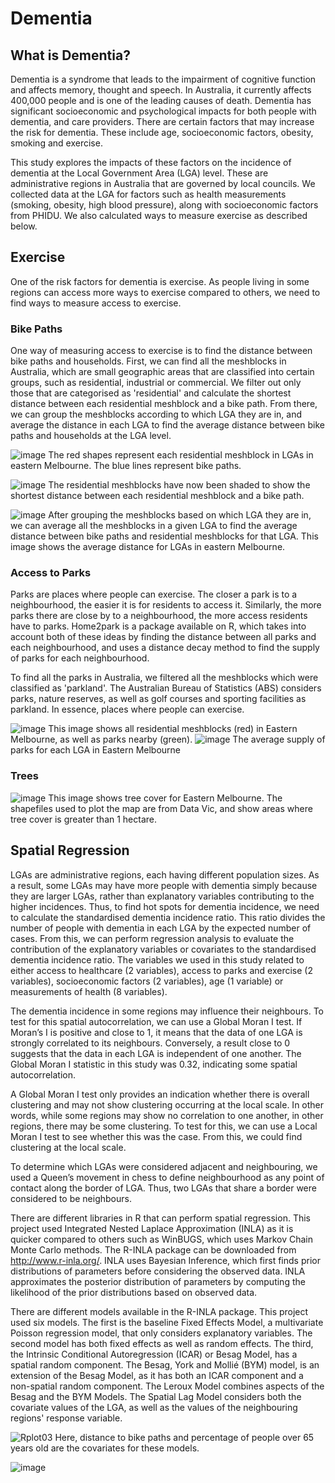 # Dementia


## What is Dementia?

Dementia is a syndrome that leads to the impairment of cognitive function and affects memory, thought and speech. In Australia, it currently affects 400,000 people and is one of the leading causes of death. Dementia has significant socioeconomic and psychological impacts for both people with dementia, and care providers. There are certain factors that may increase the risk for dementia. These include age, socioeconomic factors, obesity, smoking and exercise. 


This study explores the impacts of these factors on the incidence of dementia at the Local Government Area (LGA) level. These are administrative regions in Australia that are governed by local councils. We collected data at the LGA for factors such as health measurements (smoking, obesity, high blood pressure), along with socioeconomic factors from PHIDU. We also calculated ways to measure exercise as described below.


## Exercise

One of the risk factors for dementia is exercise. As people living in some regions can access more ways to exercise compared to others, we need to find ways to measure access to exercise. 

### Bike Paths
One way of measuring access to exercise is to find the distance between bike paths and households. First, we can find all the meshblocks in Australia, which are small geographic areas that are classified into certain groups, such as residential, industrial or commercial. We filter out only those that are categorised as 'residential' and calculate the shortest distance between each residential meshblock and a bike path. From there, we can group the meshblocks according to which LGA they are in, and average the distance in each LGA to find the average distance between bike paths and households at the LGA level. 

![image](https://user-images.githubusercontent.com/78997343/217757271-aec0b4b0-dbda-4487-9559-67351b2b8c77.png)
The red shapes represent each residential meshblock in LGAs in eastern Melbourne. The blue lines represent bike paths. 

![image](https://user-images.githubusercontent.com/78997343/217757728-91462f1a-814d-45ac-80b6-0c61419c246b.png)
The residential meshblocks have now been shaded to show the shortest distance between each residential meshblock and a bike path.

![image](https://user-images.githubusercontent.com/78997343/217968575-2682d4cd-849e-4109-8203-efd8d546d64d.png)
After grouping the meshblocks based on which LGA they are in, we can average all the meshblocks in a given LGA to find the average distance between bike paths and residential meshblocks for that LGA. This image shows the average distance for LGAs in eastern Melbourne.


### Access to Parks
Parks are places where people can exercise. The closer a park is to a neighbourhood, the easier it is for residents to access it. Similarly, the more parks there are close by to a neighbourhood, the more access residents have to parks. Home2park is a package available on R, which takes into account both of these ideas by finding the distance between all parks and each neighbourhood, and uses a distance decay method to find the supply of parks for each neighbourhood. 

To find all the parks in Australia, we filtered all the meshblocks which were classified as 'parkland'. The Australian Bureau of Statistics (ABS) considers parks, nature reserves, as well as golf courses and sporting facilities as parkland. In essence, places where people can exercise. 

![image](https://user-images.githubusercontent.com/78997343/217981390-411eb6d7-050c-40e2-a99f-3c62a01a6e4e.png)
This image shows all residential meshblocks (red) in Eastern Melbourne, as well as parks nearby (green).
![image](https://user-images.githubusercontent.com/78997343/218019626-79220ad5-eb2e-4d20-bed1-7b9b143be9bb.png)
The average supply of parks for each LGA in Eastern Melbourne

### Trees
![image](https://user-images.githubusercontent.com/78997343/218587448-3879c28e-d808-4b5e-8c4e-d4e3dbc18c9d.png)
This image shows tree cover for Eastern Melbourne. The shapefiles used to plot the map are from Data Vic, and show areas where tree cover is greater than 1 hectare. 

## Spatial Regression
LGAs are administrative regions, each having different population sizes. As a result, some LGAs may have more people with dementia simply because they are larger LGAs, rather than explanatory variables contributing to the higher incidences. Thus, to find hot spots for dementia incidence, we need to calculate the standardised dementia incidence ratio. This ratio divides the number of people with dementia in each LGA by the expected number of cases. From this, we can perform regression analysis to evaluate the contribution of the explanatory variables or covariates to the standardised dementia incidence ratio. The variables we used in this study related to either access to healthcare (2 variables), access to parks and exercise (2 variables), socioeconomic factors (2 variables), age (1 variable) or measurements of health (8 variables).

The dementia incidence in some regions may influence their neighbours. To test for this spatial autocorrelation, we can use a Global Moran I test. If Moran’s I is positive and close to 1, it means that the data of one LGA is strongly correlated to its neighbours. Conversely, a result close to 0 suggests that the data in each LGA is independent of one another. The Global Moran I statistic in this study was 0.32, indicating some spatial autocorrelation. 

A Global Moran I test only provides an indication whether there is overall clustering and may not show clustering occurring at the local scale. In other words, while some regions may show no correlation to one another, in other regions, there may be some clustering. To test for this, we can use a Local Moran I test to see whether this was the case. From this, we could find clustering at the local scale.

To determine which LGAs were considered adjacent and neighbouring, we used a Queen’s movement in chess to define neighbourhood as any point of contact along the border of LGA. Thus, two LGAs that share a border were considered to be neighbours. 

There are different libraries in R that can perform spatial regression. This project used Integrated Nested Laplace Approximation (INLA) as it is quicker compared to others such as WinBUGS, which uses Markov Chain Monte Carlo methods. The R-INLA package can be downloaded from http://www.r-inla.org/. INLA uses Bayesian Inference, which first finds prior distributions of parameters before considering the observed data. INLA approximates the posterior distribution of parameters by computing the likelihood of the prior distributions based on observed data.

There are different models available in the R-INLA package. This project used six models. The first is the baseline Fixed Effects Model, a multivariate Poisson regression model, that only considers explanatory variables. The second model has both fixed effects as well as random effects. The third, the Intrinsic Conditional Autoregression (ICAR) or Besag Model, has a spatial random component. The Besag, York and Mollié (BYM) model, is an extension of the Besag Model, as it has both an ICAR component and a non-spatial random component. The Leroux Model combines aspects of the Besag and the BYM Models. The Spatial Lag Model considers both the covariate values of the LGA, as well as the values of the neighbouring regions' response variable.


![Rplot03](https://user-images.githubusercontent.com/78997343/221331926-69d37279-3781-478e-9c0e-b387c53d461b.png)
Here, distance to bike paths and percentage of people over 65 years old are the covariates for these models. 

![image](https://user-images.githubusercontent.com/78997343/221332034-eba5776e-00ae-40c1-955e-0c1c817a386a.png)




